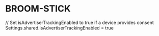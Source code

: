 # BROOM-STICK
// Set isAdvertiserTrackingEnabled to true if a device provides consent Settings.shared.isAdvertiserTrackingEnabled = true
